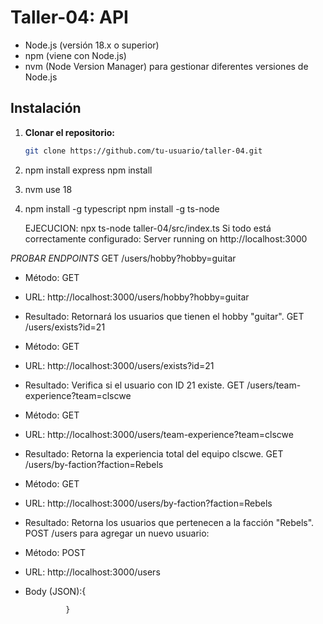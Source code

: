 # Taller-04: API 



- Node.js (versión 18.x o superior)
- npm (viene con Node.js)
- nvm (Node Version Manager) para gestionar diferentes versiones de Node.js

## Instalación

1. **Clonar el repositorio:**

   ```bash
   git clone https://github.com/tu-usuario/taller-04.git

2.  npm install express
    npm install
    
3.   nvm use 18
   
5.   npm install -g typescript
     npm install -g ts-node

     EJECUCION: npx ts-node taller-04/src/index.ts
Si todo está correctamente configurado:  Server running on http://localhost:3000

*PROBAR ENDPOINTS*
GET /users/hobby?hobby=guitar
* Método: GET
* URL: http://localhost:3000/users/hobby?hobby=guitar
* Resultado: Retornará los usuarios que tienen el hobby "guitar".
GET /users/exists?id=21
* Método: GET
* URL: http://localhost:3000/users/exists?id=21
* Resultado: Verifica si el usuario con ID 21 existe.
GET /users/team-experience?team=clscwe
* Método: GET
* URL: http://localhost:3000/users/team-experience?team=clscwe
* Resultado: Retorna la experiencia total del equipo clscwe.
GET /users/by-faction?faction=Rebels
* Método: GET
* URL: http://localhost:3000/users/by-faction?faction=Rebels
* Resultado: Retorna los usuarios que pertenecen a la facción "Rebels".
POST /users para agregar un nuevo usuario:
* Método: POST
* URL: http://localhost:3000/users
* Body (JSON):{

               }








